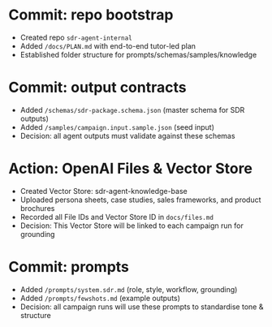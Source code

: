 # Commit: repo bootstrap
- Created repo `sdr-agent-internal`
- Added `/docs/PLAN.md` with end-to-end tutor-led plan
- Established folder structure for prompts/schemas/samples/knowledge

# Commit: output contracts
- Added `/schemas/sdr-package.schema.json` (master schema for SDR outputs)
- Added `/samples/campaign.input.sample.json` (seed input)
- Decision: all agent outputs must validate against these schemas

# Action: OpenAI Files & Vector Store
- Created Vector Store: sdr-agent-knowledge-base
- Uploaded persona sheets, case studies, sales frameworks, and product brochures
- Recorded all File IDs and Vector Store ID in `docs/files.md`
- Decision: This Vector Store will be linked to each campaign run for grounding

# Commit: prompts
- Added `/prompts/system.sdr.md` (role, style, workflow, grounding)
- Added `/prompts/fewshots.md` (example outputs)
- Decision: all campaign runs will use these prompts to standardise tone & structure
